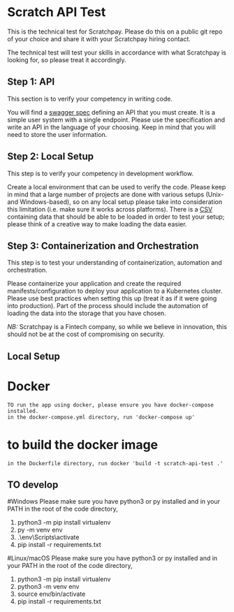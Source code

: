 # Scratch API Test

This is the technical test for Scratchpay. Please do this on a public git repo of your choice and share it with your Scratchpay hiring contact.

The technical test will test your skills in accordance with what Scratchpay is looking for, so please treat it accordingly.

## Step 1: API

This section is to verify your competency in writing code.

You will find a [swagger spec](./swagger.yaml) defining an API that you must create. It is a simple user system with a single endpoint. Please use the specification and write an API in the language of your choosing. Keep in mind that you will need to store the user information.

## Step 2: Local Setup

This step is to verify your competency in development workflow.

Create a local environment that can be used to verify the code. Please keep in mind that a large number of projects are done with various setups (Unix- and Windows-based), so on any local setup please take into consideration this limitation (i.e. make sure it works across platforms). There is a [CSV](./data.csv) containing data that should be able to be loaded in order to test your setup; please think of a creative way to make loading the data easier.

## Step 3: Containerization and Orchestration

This step is to test your understanding of containerization, automation and orchestration.

Please containerize your application and create the required manifests/configuration to deploy your application to a Kubernetes cluster. Please use best practices when setting this up (treat it as if it were going into production). Part of the process should include the automation of loading the data into the storage that you have chosen.

_NB:_ Scratchpay is a Fintech company, so while we believe in innovation, this should not be at the cost of compromising on security.

## Local Setup
# Docker
    TO run the app using docker, please ensure you have docker-compose installed.
    in the docker-compose.yml directory, run 'docker-compose up'
# to build the docker image
    in the Dockerfile directory, run docker 'build -t scratch-api-test .'
## TO develop
#Windows
Please make sure you have python3 or py installed and in your PATH
in the root of the code directory, 
1. python3 -m pip install virtualenv
2. py -m venv env
3. .\env\Scripts\activate
4. pip install -r requirements.txt

#Linux/macOS
Please make sure you have python3 or py installed and in your PATH
in the root of the code directory, 
1. python3 -m pip install virtualenv
2. python3 -m venv env
3. source env/bin/activate
4. pip install -r requirements.txt
